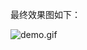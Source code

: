 

最终效果图如下：

![demo.gif](http://upload-images.jianshu.io/upload_images/3704151-014be1b9da09214c.gif?imageMogr2/auto-orient/strip)

